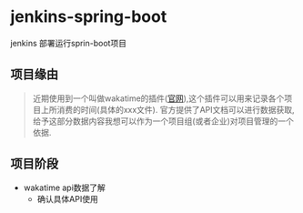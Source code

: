 # jenkins-spring-boot 
jenkins 部署运行sprin-boot项目
## 项目缘由
> 近期使用到一个叫做wakatime的插件([官网](https://wakatime.com)),这个插件可以用来记录各个项目上所消费的时间(具体的xxx文件).
> 官方提供了API文档可以进行数据获取,给予这部分数据内容我想可以作为一个项目组(或者企业)对项目管理的一个依据.

## 项目阶段
- wakatime api数据了解
    - 确认具体API使用
